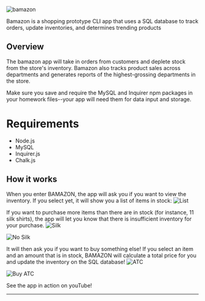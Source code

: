 ![bamazon](readMe/bamazon.png)

Bamazon is a shopping prototype CLI app that uses a SQL database to track orders, update inventories, and determines trending products


## Overview

The bamazon app will take in orders from customers and deplete stock from the store's inventory. Bamazon also tracks product sales across departments and generates reports of the highest-grossing departments in the store.

Make sure you save and require the MySQL and Inquirer npm packages in your homework files--your app will need them for data input and storage.

# Requirements

* Node.js
* MySQL
* Inquirer.js
* Chalk.js


## How it works

When you enter BAMAZON, the app will ask you if you want to view the inventory. If you select yet, it will show you a list of items in stock:
![List](readMe/list.png)

If you want to purchase more items than there are in stock (for instance, 11 silk shirts), the app will let you know that there is insufficient inventory for your purchase.
![Silk](readMe/silk.png)

![No Silk](readMe/nosilk.png)

It will then ask you if you want to buy something else! If you select an item and an amount that is in stock, BAMAZON will calculate a total price for you and update the inventory on the SQL database!
![ATC](readMe/atc.png)

![Buy ATC](readMe/yesatc.png)

See the app in action on youTube!
- - -

